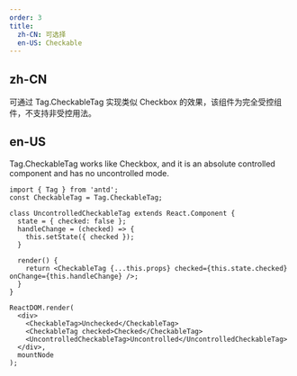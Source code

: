 ```yaml
---
order: 3
title:
  zh-CN: 可选择
  en-US: Checkable
---
```


## zh-CN

可通过 Tag.CheckableTag 实现类似 Checkbox 的效果，该组件为完全受控组件，不支持非受控用法。

## en-US

Tag.CheckableTag works like Checkbox, and it is an absolute controlled component and has no uncontrolled mode.

````__react
import { Tag } from 'antd';
const CheckableTag = Tag.CheckableTag;

class UncontrolledCheckableTag extends React.Component {
  state = { checked: false };
  handleChange = (checked) => {
    this.setState({ checked });
  }

  render() {
    return <CheckableTag {...this.props} checked={this.state.checked} onChange={this.handleChange} />;
  }
}

ReactDOM.render(
  <div>
    <CheckableTag>Unchecked</CheckableTag>
    <CheckableTag checked>Checked</CheckableTag>
    <UncontrolledCheckableTag>Uncontrolled</UncontrolledCheckableTag>
  </div>,
  mountNode
);
````
